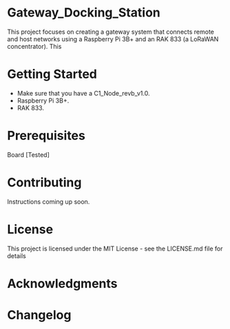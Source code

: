 # Gateway_Docking_Station
This project focuses on creating a gateway system that connects remote and host networks using a Raspberry Pi 3B+ and an RAK 833 (a LoRaWAN concentrator). This 

# Getting Started
- Make sure that you have a C1_Node_revb_v1.0.
- Raspberry Pi 3B+.
- RAK 833.


# Prerequisites
Board [Tested]

# Contributing
Instructions coming up soon.

# License
This project is licensed under the MIT License - see the LICENSE.md file for details

# Acknowledgments

# Changelog
